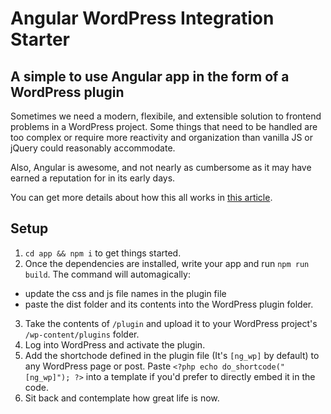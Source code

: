 # Angular WordPress Integration Starter

## A simple to use Angular app in the form of a WordPress plugin

Sometimes we need a modern, flexibile, and extensible solution to frontend problems in a WordPress project. Some things that need to be handled are too complex or require more reactivity and organization than vanilla JS or jQuery could reasonably accommodate.

Also, Angular is awesome, and not nearly as cumbersome as it may have earned a reputation for in its early days.

You can get more details about how this all works in [this article](https://dev.to/stevewhitmore/take-your-wordpress-site-farther-with-angular-3o6p). 

## Setup

1. `cd app && npm i` to get things started.
2. Once the dependencies are installed, write your app and run `npm run build`. The command will automagically:
  - update the css and js file names in the plugin file
  - paste the dist folder and its contents into the WordPress plugin folder.
3. Take the contents of `/plugin` and upload it to your WordPress project's `/wp-content/plugins` folder.
4. Log into WordPress and activate the plugin.
5. Add the shortchode defined in the plugin file (It's `[ng_wp]` by default) to any WordPress page  or post. Paste `<?php echo do_shortcode("[ng_wp]"); ?>` into a template if you'd prefer to directly embed it in the code.
6. Sit back and contemplate how great life is now.